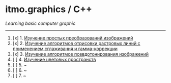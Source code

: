 # itmo.graphics / C++
*Learning basic computer graphic*
***
1. [x] 1. [Изучение простых преобразований изображений](https://github.com/mrskycriper/itmo.graphics.sem02/tree/master/lab01)
2. [x] 2. [Изучение алгоритмов отрисовки растровых линий с
применением сглаживания и гамма-коррекции](https://github.com/mrskycriper/itmo.graphics.sem02/tree/master/lab02)
3. [x] 3. [Изучение алгоритмов псевдотонирования
изображений](https://github.com/mrskycriper/itmo.graphics.sem02/tree/master/lab03)
4. [ ] 4. [Изучение цветовых пространств](https://github.com/mrskycriper/itmo.graphics/tree/master/lab04)
5. [ ] 5. ~
6. [ ] 6. ~
7. [ ] 7. ~
